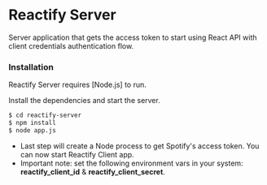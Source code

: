 # Reactify Server

Server application that gets the access token to start using React API with client credentials authentication flow.

### Installation

Reactify Server requires [Node.js] to run.

Install the dependencies and start the server.

```sh
$ cd reactify-server
$ npm install
$ node app.js
```

* Last step will create a Node process to get Spotify's access token. You can now start Reactify Client app.
* Important note: set the following environment vars in your system: **reactify_client_id** & **reactify_client_secret**.
